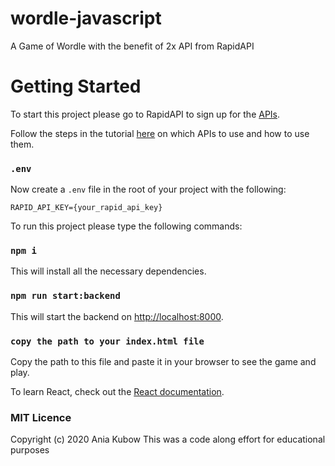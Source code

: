 # wordle-javascript
A Game of Wordle with the benefit of 2x API from RapidAPI


# Getting Started

To start this project please go to RapidAPI to sign up for the [APIs](https://bit.ly/rapidapi-hub). 

Follow the steps in the tutorial [here](https://www.youtube.com/watch?v=mpby4HiElek) on which APIs to use and how to use them.



### `.env`
Now create a `.env` file in the root of your project with the following:

```
RAPID_API_KEY={your_rapid_api_key}
```

To run this project please type the following commands:

### `npm i`

This will install all the necessary dependencies.

### `npm run start:backend`

This will start the backend on  [http://localhost:8000](http://localhost:8000).

### `copy the path to your index.html file`

Copy the path to this file and paste it in your browser to see the game and play.

To learn React, check out the [React documentation](https://reactjs.org/).


### MIT Licence

Copyright (c) 2020 Ania Kubow
This was a code along effort for educational purposes